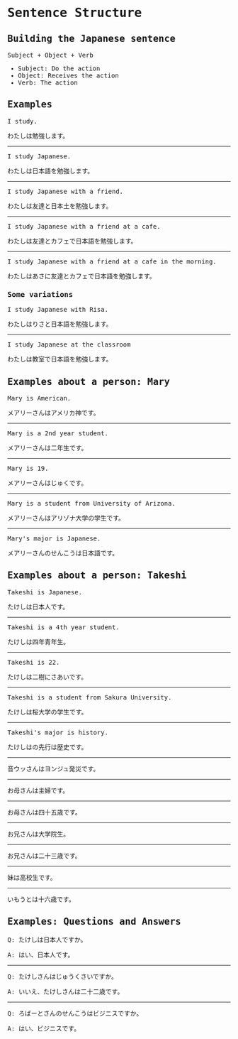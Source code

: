<samp>

# Sentence Structure

## Building the Japanese sentence

Subject + Object + Verb

- Subject: Do the action
- Object: Receives the action
- Verb: The action

## Examples

I study.

わたしは勉強します。

---

I study Japanese.

わたしは日本語を勉強します。

---

I study Japanese with a friend.

わたしは友達と日本土を勉強します。

---

I study Japanese with a friend at a cafe.

わたしは友達とカフェで日本語を勉強します。

---

I study Japanese with a friend at a cafe in the morning.

わたしはあさに友達とカフェで日本語を勉強します。

### Some variations

I study Japanese with Risa.

わたしはりさと日本語を勉強します。

---

I study Japanese at the classroom

わたしは教室で日本語を勉強します。

## Examples about a person: Mary

Mary is American.

メアリーさんはアメリカ神です。

---

Mary is a 2nd year student.

メアリーさんは二年生です。

---

Mary is 19.

メアリーさんはじゅくです。

---

Mary is a student from University of Arizona.

メアリーさんはアリゾナ大学の学生です。

---

Mary's major is Japanese.

メアリーさんのせんこうは日本語です。

## Examples about a person: Takeshi

Takeshi is Japanese.

たけしは日本人です。

---

Takeshi is a 4th year student.

たけしは四年青年生。

---

Takeshi is 22.

たけしは二樹にさあいです。

---

Takeshi is a student from Sakura University.

たけしは桜大学の学生です。

---

Takeshi's major is history.

たけしはの先行は歴史です。

---

音ウッさんはヨンジュ発災です。

---

お母さんは主婦です。

---

お母さんは四十五歳です。

---

お兄さんは大学院生。

---

お兄さんは二十三歳です。

---

妹は高校生です。

---

いもうとは十六歳です。

## Examples: Questions and Answers

Q: たけしは日本人ですか。

A: はい、日本人です。

---

Q: たけしさんはじゅうくさいですか。

A: いいえ、たけしさんは二十二歳です。

---

Q: ろばーとさんのせんこうはビジニスですか。

A: はい、ビジニスです。

</samp>
